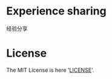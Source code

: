 # Experience sharing
经验分享

# License
The MIT License is here '[LICENSE](http://creativecommons.org/licenses/publicdomain/)'.
